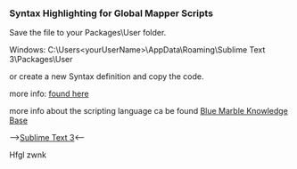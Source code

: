 ### Syntax Highlighting for Global Mapper Scripts

Save the file to your Packages\User folder.

Windows:
C:\Users\<yourUserName>\AppData\Roaming\Sublime Text 3\Packages\User

or create a new Syntax definition and copy the code.

more info: [found here](http://yeinlookatdatunicorn.net/blog/20150715_1_GM_SUblime)


more info about the scripting language ca be found [Blue Marble Knowledge Base](https://www.bluemarblegeo.com/knowledgebase/global-mapper/index.htm)

-->[Sublime Text 3](http://www.sublimetext.com/3)<--



Hfgl
zwnk
